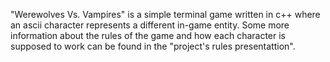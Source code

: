 "Werewolves Vs. Vampires" is a simple terminal game written in c++ where an ascii character represents a different in-game entity. Some more information about the rules of the game and how each character is supposed to work can be found in the "project's rules presentattion".
